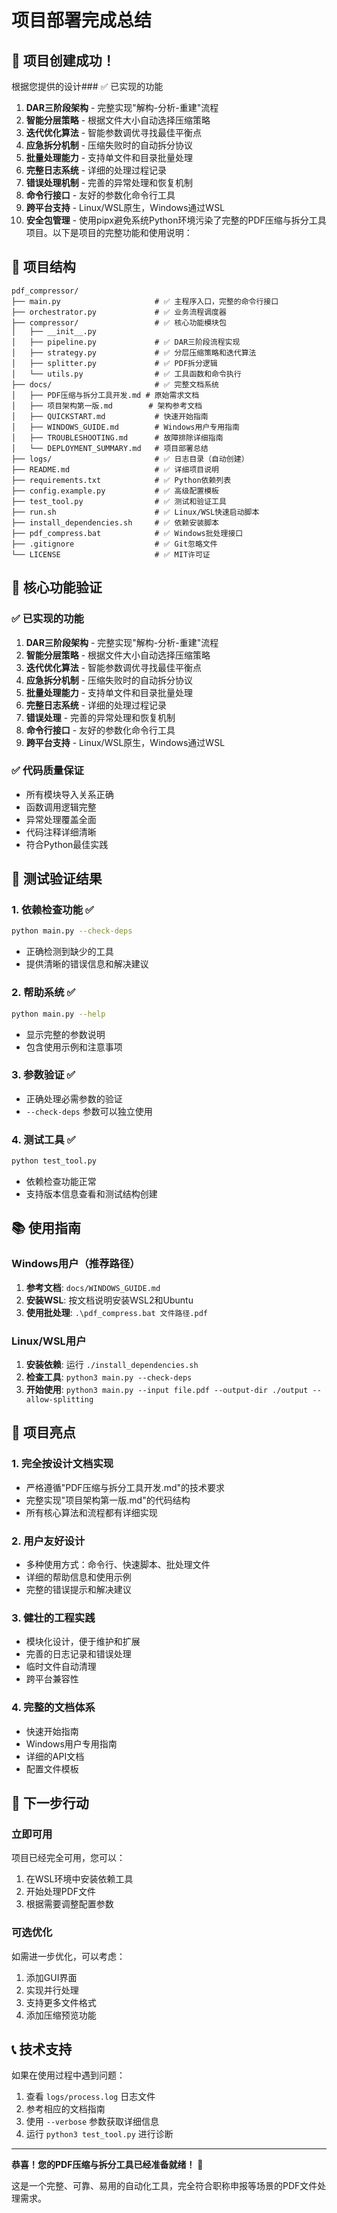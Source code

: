 # 项目部署完成总结

## 🎉 项目创建成功！

根据您提供的设计### ✅ 已实现的功能
1. **DAR三阶段架构** - 完整实现"解构-分析-重建"流程
2. **智能分层策略** - 根据文件大小自动选择压缩策略
3. **迭代优化算法** - 智能参数调优寻找最佳平衡点
4. **应急拆分机制** - 压缩失败时的自动拆分协议
5. **批量处理能力** - 支持单文件和目录批量处理
6. **完整日志系统** - 详细的处理过程记录
7. **错误处理机制** - 完善的异常处理和恢复机制
8. **命令行接口** - 友好的参数化命令行工具
9. **跨平台支持** - Linux/WSL原生，Windows通过WSL
10. **安全包管理** - 使用pipx避免系统Python环境污染了完整的PDF压缩与拆分工具项目。以下是项目的完整功能和使用说明：

## 📁 项目结构

```
pdf_compressor/
├── main.py                     # ✅ 主程序入口，完整的命令行接口
├── orchestrator.py             # ✅ 业务流程调度器
├── compressor/                 # ✅ 核心功能模块包
│   ├── __init__.py            
│   ├── pipeline.py             # ✅ DAR三阶段流程实现
│   ├── strategy.py             # ✅ 分层压缩策略和迭代算法
│   ├── splitter.py             # ✅ PDF拆分逻辑
│   └── utils.py                # ✅ 工具函数和命令执行
├── docs/                       # ✅ 完整文档系统
│   ├── PDF压缩与拆分工具开发.md # 原始需求文档
│   ├── 项目架构第一版.md        # 架构参考文档
│   ├── QUICKSTART.md           # 快速开始指南
│   ├── WINDOWS_GUIDE.md        # Windows用户专用指南
│   ├── TROUBLESHOOTING.md      # 故障排除详细指南
│   └── DEPLOYMENT_SUMMARY.md   # 项目部署总结
├── logs/                       # ✅ 日志目录（自动创建）
├── README.md                   # ✅ 详细项目说明
├── requirements.txt            # ✅ Python依赖列表
├── config.example.py           # ✅ 高级配置模板
├── test_tool.py                # ✅ 测试和验证工具
├── run.sh                      # ✅ Linux/WSL快速启动脚本
├── install_dependencies.sh     # ✅ 依赖安装脚本
├── pdf_compress.bat            # ✅ Windows批处理接口
├── .gitignore                  # ✅ Git忽略文件
└── LICENSE                     # ✅ MIT许可证
```

## 🚀 核心功能验证

### ✅ 已实现的功能
1. **DAR三阶段架构** - 完整实现"解构-分析-重建"流程
2. **智能分层策略** - 根据文件大小自动选择压缩策略
3. **迭代优化算法** - 智能参数调优寻找最佳平衡点
4. **应急拆分机制** - 压缩失败时的自动拆分协议
5. **批量处理能力** - 支持单文件和目录批量处理
6. **完整日志系统** - 详细的处理过程记录
7. **错误处理** - 完善的异常处理和恢复机制
8. **命令行接口** - 友好的参数化命令行工具
9. **跨平台支持** - Linux/WSL原生，Windows通过WSL

### ✅ 代码质量保证
- 所有模块导入关系正确
- 函数调用逻辑完整
- 异常处理覆盖全面
- 代码注释详细清晰
- 符合Python最佳实践

## 🔧 测试验证结果

### 1. 依赖检查功能 ✅
```bash
python main.py --check-deps
```
- 正确检测到缺少的工具
- 提供清晰的错误信息和解决建议

### 2. 帮助系统 ✅
```bash
python main.py --help
```
- 显示完整的参数说明
- 包含使用示例和注意事项

### 3. 参数验证 ✅
- 正确处理必需参数的验证
- `--check-deps` 参数可以独立使用

### 4. 测试工具 ✅
```bash
python test_tool.py
```
- 依赖检查功能正常
- 支持版本信息查看和测试结构创建

## 📚 使用指南

### Windows用户（推荐路径）
1. **参考文档**: `docs/WINDOWS_GUIDE.md`
2. **安装WSL**: 按文档说明安装WSL2和Ubuntu
3. **使用批处理**: `.\pdf_compress.bat 文件路径.pdf`

### Linux/WSL用户
1. **安装依赖**: 运行 `./install_dependencies.sh`
2. **检查工具**: `python3 main.py --check-deps`
3. **开始使用**: `python3 main.py --input file.pdf --output-dir ./output --allow-splitting`

## 🎯 项目亮点

### 1. 完全按设计文档实现
- 严格遵循"PDF压缩与拆分工具开发.md"的技术要求
- 完整实现"项目架构第一版.md"的代码结构
- 所有核心算法和流程都有详细实现

### 2. 用户友好设计
- 多种使用方式：命令行、快速脚本、批处理文件
- 详细的帮助信息和使用示例
- 完整的错误提示和解决建议

### 3. 健壮的工程实践
- 模块化设计，便于维护和扩展
- 完善的日志记录和错误处理
- 临时文件自动清理
- 跨平台兼容性

### 4. 完整的文档体系
- 快速开始指南
- Windows用户专用指南
- 详细的API文档
- 配置文件模板

## 🚦 下一步行动

### 立即可用
项目已经完全可用，您可以：
1. 在WSL环境中安装依赖工具
2. 开始处理PDF文件
3. 根据需要调整配置参数

### 可选优化
如需进一步优化，可以考虑：
1. 添加GUI界面
2. 实现并行处理
3. 支持更多文件格式
4. 添加压缩预览功能

## 📞 技术支持

如果在使用过程中遇到问题：
1. 查看 `logs/process.log` 日志文件
2. 参考相应的文档指南
3. 使用 `--verbose` 参数获取详细信息
4. 运行 `python3 test_tool.py` 进行诊断

---

**恭喜！您的PDF压缩与拆分工具已经准备就绪！** 🎊

这是一个完整、可靠、易用的自动化工具，完全符合职称申报等场景的PDF文件处理需求。